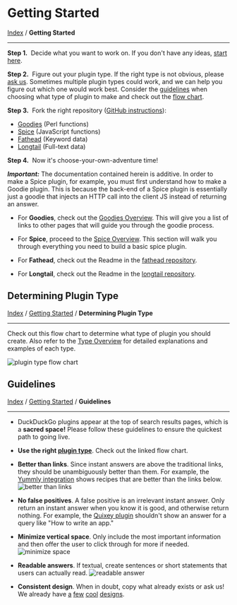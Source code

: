 # Getting Started
[Index](https://github.com/duckduckgo/duckduckgo#index) / **Getting Started**

---

**Step 1.** &nbsp;Decide what you want to work on. If you don't have any ideas, [start here](http://ideas.duckduckhack.com/).

**Step 2.** &nbsp;Figure out your plugin type. If the right type is not obvious, please <a href="https://github.com/duckduckgo/duckduckgo#can-you-help-me">ask us</a>. Sometimes multiple plugin types could work, and we can help you figure out which one would work best. Consider the [guidelines](#guidelines) when choosing what type of plugin to make and check out the [flow chart](#determining-plugin-type).

**Step 3.** &nbsp;Fork the right repository ([GitHub instructions](http://help.github.com/fork-a-repo/)):

 * [Goodies](https://github.com/duckduckgo/zeroclickinfo-goodies) (Perl functions)
 * [Spice](https://github.com/duckduckgo/zeroclickinfo-spice) (JavaScript functions)
 * [Fathead](https://github.com/duckduckgo/zeroclickinfo-fathead) (Keyword data)
 * [Longtail](https://github.com/duckduckgo/zeroclickinfo-longtail) (Full-text data)

**Step 4.** &nbsp;Now it's choose-your-own-adventure time!

***Important:*** The documentation contained herein is additive. In order to make a Spice plugin, for example, you must first understand how to make a Goodie plugin. This is because the back-end of a Spice plugin is essentially just a goodie that injects an HTTP call into the client JS instead of returning an answer. 

 * For **Goodies**, check out the [Goodies Overview](goodies_overview.md). This will give you a list of links to other pages that will guide you through the goodie process.
 * For **Spice**, proceed to the [Spice Overview](spice_overview.md). This section will walk you through everything you need to build a basic spice plugin.

 * For **Fathead**, check out the Readme in the [fathead repository](https://github.com/duckduckgo/zeroclickinfo-fathead).
 * For **Longtail**, check out the Readme in the [longtail repository](https://github.com/duckduckgo/zeroclickinfo-longtail).
 
## Determining Plugin Type
[Index](https://github.com/duckduckgo/duckduckgo#index) / [Getting Started](#getting-started) / **Determining Plugin Type**

---

Check out this flow chart to determine what type of plugin you should create. Also refer to the [Type Overview](overview.md) for detailed explanations and examples of each type.

![plugin type flow chart](https://s3.amazonaws.com/ddg-assets/docs/plugin_flow.png)

## Guidelines
[Index](https://github.com/duckduckgo/duckduckgo#index) / [Getting Started](#getting-started) / **Guidelines**

---

* DuckDuckGo plugins appear at the top of search results pages, which is a **sacred space!** Please follow these guidelines to ensure the quickest path to going live.

* **Use the right [plugin type](#determining-plugin-type)**. Check out the linked flow chart.

* **Better than links**. Since instant answers are above the traditional links, they should be unambiguously better than them. For example, the [Yummly integration](https://duckduckgo.com/?q=garlic+steak+recipe) shows recipes that are better than the links below.
![better than links](https://s3.amazonaws.com/ddg-assets/docs/better_than_links.png)

* **No false positives**. A false positive is an irrelevant instant answer. Only return an instant answer when you know it is good, and otherwise return nothing. For example, the [Quixey plugin](http://ddg.gg/?q=flight+search+app) shouldn't show an answer for a query like "How to write an app."

* **Minimize vertical space**.  Only include the most important information and then offer the user to click through for more if needed.
![minimize space](https://s3.amazonaws.com/ddg-assets/docs/minimize_space.png)

* **Readable answers**.  If textual, create sentences or short statements that users can actually read.
![readable answer](https://s3.amazonaws.com/ddg-assets/docs/readable.png)

* **Consistent design**.  When in doubt, copy what already exists or ask us! We already have [a](http://ddg.gg/?q=garlic+steak+recipe) [few](http://ddg.gg/?q=xkcd) [cool](http://ddg.gg/?q=movies) [designs](http://ddg.gg/?q=flight+search+app).


 

